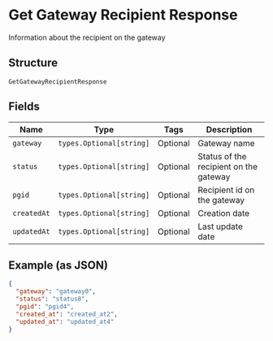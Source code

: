 
# Get Gateway Recipient Response

Information about the recipient on the gateway

## Structure

`GetGatewayRecipientResponse`

## Fields

| Name | Type | Tags | Description |
|  --- | --- | --- | --- |
| `gateway` | `types.Optional[string]` | Optional | Gateway name |
| `status` | `types.Optional[string]` | Optional | Status of the recipient on the gateway |
| `pgid` | `types.Optional[string]` | Optional | Recipient id on the gateway |
| `createdAt` | `types.Optional[string]` | Optional | Creation date |
| `updatedAt` | `types.Optional[string]` | Optional | Last update date |

## Example (as JSON)

```json
{
  "gateway": "gateway0",
  "status": "status8",
  "pgid": "pgid4",
  "created_at": "created_at2",
  "updated_at": "updated_at4"
}
```

